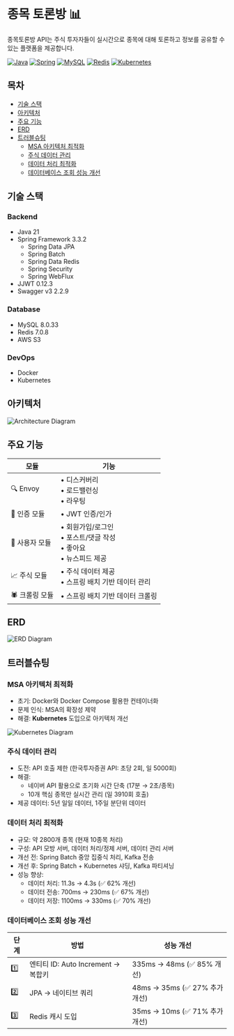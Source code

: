 # 종목 토론방 📊

종목토론방 API는 주식 투자자들이 실시간으로 종목에 대해 토론하고 정보를 공유할 수 있는 플랫폼을 제공합니다.

[![Java](https://img.shields.io/badge/Java-21-orange?style=flat-square&logo=java)](https://www.java.com/)
[![Spring](https://img.shields.io/badge/Spring-3.3.2-green?style=flat-square&logo=spring)](https://spring.io/)
[![MySQL](https://img.shields.io/badge/MySQL-8.0.33-blue?style=flat-square&logo=mysql)](https://www.mysql.com/)
[![Redis](https://img.shields.io/badge/Redis-7.0.8-red?style=flat-square&logo=redis)](https://redis.io/)
[![Kubernetes](https://img.shields.io/badge/Kubernetes-Latest-326CE5?style=flat-square&logo=kubernetes)](https://kubernetes.io/)

## 목차
- [기술 스택](#기술-스택)
- [아키텍처](#아키텍처)
- [주요 기능](#주요-기능)
- [ERD](#erd)
- [트러블슈팅](#트러블슈팅)
  - [MSA 아키텍처 최적화](#msa-아키텍처-최적화)
  - [주식 데이터 관리](#주식-데이터-관리)
  - [데이터 처리 최적화](#데이터-처리-최적화)
  - [데이터베이스 조회 성능 개선](#데이터베이스-조회-성능-개선)

## 기술 스택

### Backend
- Java 21
- Spring Framework 3.3.2
  - Spring Data JPA
  - Spring Batch
  - Spring Data Redis
  - Spring Security
  - Spring WebFlux
- JJWT 0.12.3
- Swagger v3 2.2.9

### Database
- MySQL 8.0.33
- Redis 7.0.8
- AWS S3

### DevOps
- Docker
- Kubernetes

## 아키텍처

![Architecture Diagram](https://github.com/user-attachments/assets/e7db877d-57c1-4823-a768-78090b62bc22)

## 주요 기능

| 모듈         | 기능                                              |
|------------|-------------------------------------------------|
| 🔍 Envoy   | • 디스커버리<br>• 로드밸런싱<br>• 라우팅                         |
| 🚪 인증 모듈   | • JWT 인증/인가                                     |
| 👥 사용자 모듈  | • 회원가입/로그인<br>• 포스트/댓글 작성<br>• 좋아요<br>• 뉴스피드 제공 |
| 📈 주식 모듈   | • 주식 데이터 제공<br>• 스프링 배치 기반 데이터 관리               |
| 🕷️ 크롤링 모듈 | • 스프링 배치 기반 데이터 크롤링                             |

## ERD

![ERD Diagram](https://github.com/user-attachments/assets/2cad6d01-710b-4e3c-9261-2d03cca24a78)

## 트러블슈팅

### MSA 아키텍처 최적화

- 초기: Docker와 Docker Compose 활용한 컨테이너화
- 문제 인식: MSA의 확장성 제약
- 해결: **Kubernetes** 도입으로 아키텍처 개선

![Kubernetes Diagram](https://github.com/user-attachments/assets/23412a8f-071b-4f3b-9ae7-74b19e5e272d)

### 주식 데이터 관리

- 도전: API 호출 제한 (한국투자증권 API: 초당 2회, 일 5000회)
- 해결:
  - 네이버 API 활용으로 초기화 시간 단축 (17분 → 2초/종목)
  - 10개 핵심 종목만 실시간 관리 (일 3910회 호출)
- 제공 데이터: 5년 일일 데이터, 1주일 분단위 데이터

### 데이터 처리 최적화

- 규모: 약 2800개 종목 (현재 10종목 처리)
- 구성: API 모방 서버, 데이터 처리/정제 서버, 데이터 관리 서버
- 개선 전: Spring Batch 중앙 집중식 처리, Kafka 전송
- 개선 후: Spring Batch + Kubernetes 샤딩, Kafka 파티셔닝
- 성능 향상:
  - 데이터 처리: 11.3s → 4.3s (✅ 62% 개선)
  - 데이터 전송: 700ms → 230ms (✅ 67% 개선)
  - 데이터 저장: 1100ms → 330ms (✅ 70% 개선)

### 데이터베이스 조회 성능 개선

| 단계 | 방법 | 성능 개선 |
|------|------|-----------|
| 1️⃣ | 엔티티 ID: Auto Increment → 복합키 | 335ms → 48ms (✅ 85% 개선) |
| 2️⃣ | JPA → 네이티브 쿼리 | 48ms → 35ms (✅ 27% 추가 개선) |
| 3️⃣ | Redis 캐시 도입 | 35ms → 10ms (✅ 71% 추가 개선) |
